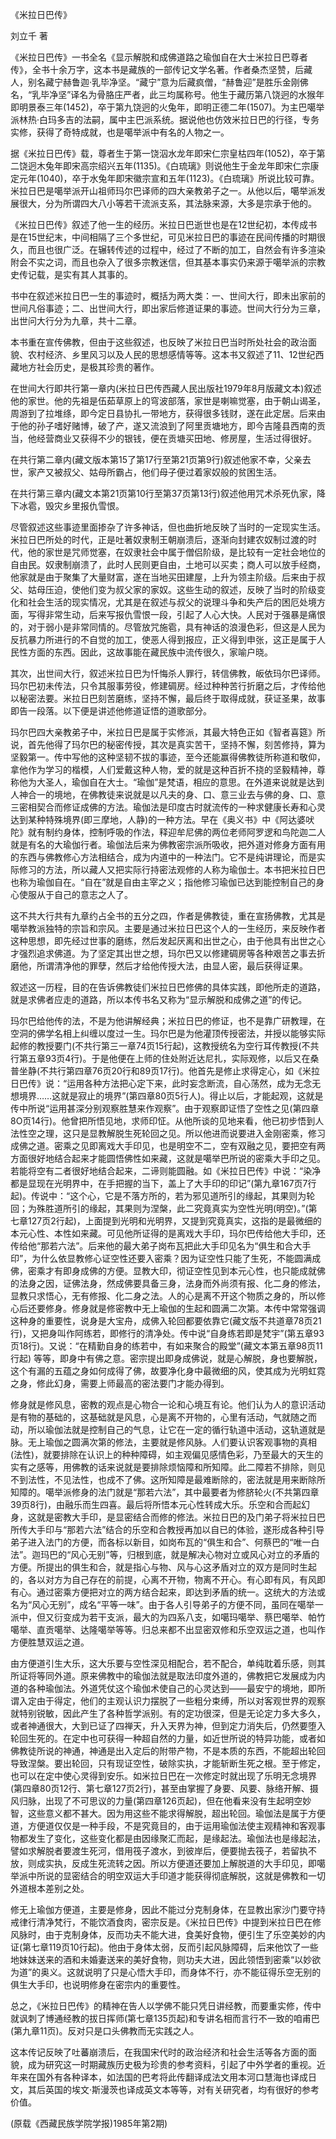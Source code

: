 《米拉日巴传》

刘立千 著


《米拉日巴传》一书全名《显示解脱和成佛道路之瑜伽自在大士米拉日巴尊者传》，全书十余万字，这本书是藏族的一部传记文学名著。作者桑杰坚赞，后藏人，别名藏宁赫鲁迦·乳毕净坚。“藏宁”意为后藏疯僧，“赫鲁迎”是胜乐金刚佛名，“乳毕净坚”译名为骨胳庄严者，此三均属称号。他生于藏历第八饶迥的水猴年即明景泰三年(1452)，卒于第九饶迥的火兔年，即明正德二年(1507)。为主巴噶举派林热·白玛多吉的法嗣，属中主巴派系统。据说他也仿效米拉日巴的行径，专务实修，获得了奇特成就，也是噶举派中有名的人物之一。

据《米拉日巴传》载，尊者生于第一饶泅水龙年即宋仁宗皇枯四年(1052)，卒于第二饶迥木兔年即宋高宗绍兴五年(1135)。《白琉璃》则说他生于金龙年即宋仁宗康定元年(1040)，卒于水兔年即宋徽宗宣和五年(1123)。《白琉璃》所说比较可靠。米拉日巴是噶举派开山祖师玛尔巴译师的四大亲教弟子之一。从他以后，噶举派发展很大，分为所谓四大八小等若干流派支系，其法脉来源，大多是宗承于他的。

《米拉日巴传》叙述了他一生的经历。米拉日巴逝世也是在12世纪初，本传成书是在15世纪末，中间相隔了三个多世纪，可见米拉日巴的事迹在民间传播的时期很久，而且也很广泛。在辗转传述的过程中，经过了不断的加工，自然会有许多渲染附会不实之词，而且也杂入了很多宗教迷信，但其基本事实仍来源于噶举派的宗教史传记载，是实有其人其事的。

书中在叙述米拉日巴一生的事迹时，概括为两大类：一、世间大行，即未出家前的世间凡俗事迹；二、出世间大行，即出家后修道证果的事迹。世间大行分为三章，出世问大行分为九章，共十二章。

本书重在宣传佛教，但由于这些叙述，也反映了米拉日巴当时所处社会的政治面貌、农村经济、乡里风习以及人民的思想感情等等。这本书又叙述了11、12世纪西藏地方社会历史，是极其珍贵的著作。

在世间大行即共行第一章内(米拉日巴传西藏人民出版社1979年8月版藏文本)叙述他的家世。他的先祖是伍茹草原上的穹波部落，家世是喇嘛觉塞，由于朝山谒圣，周游到了拉堆绦，即今定日县协扎一带地方，获得很多钱财，遂在此定居。后来由于他的孙子嗜好赌博，破了产，遂又流浪到了阿里贡塘地方，即今吉隆县西南的贡当，他经营商业又获得不少的银钱，便在贡塘买田地、修房屋，生活过得很好。

在共行第二章内(藏文版本第15了第17行至第21页第9行)叙述他家不幸，父亲去世，家产又被叔父、姑母所霸占，他们母子便过着家奴般的贫困生活。

在共行第三章内(藏文本第21页第10行至第37页第13行)叙述他用咒术杀死仇家，降下冰雹，毁灾乡里报仇雪恨。

尽管叙述这些事迹里面掺杂了许多神话，但也曲折地反映了当时的一定现实生活。米拉日巴所处的时代，正是吐著奴隶制王朝崩溃后，逐渐向封建农奴制过渡的时代，他的家世是咒师觉塞，在奴隶社会中属于僧侣阶级，是比较有一定社会地位的自由民。奴隶制崩溃了，此时人民则更自由，土地可以买卖；商人可以放手经商，他家就是由于聚集了大量财富，遂在当地买田建屋，上升为领主阶级。后来由于叔父、姑母压迫，使他们变为叔父家的家奴。这些生动的叙述，反映了当时的阶级变化和社会生活的现实情况，尤其是在叙述与叔父的说理斗争和失产后的困厄处境方面，写得非常生动，后来写报仇雪恨一段，引起了人心大快。人民对于强暴是痛恨的，对于弱小是非常同情的。尽管放咒施雹，具有神话的浪漫色彩，但这是人民为反抗暴力所进行的不自觉的加工，使恶人得到报应，正义得到申张，这正是属于人民性方面的东西。因此，这故事能在藏民族中流传很久，家喻户晓。

其次，出世间大行，叙述米拉日巴为忏悔杀人罪行，转信佛教，皈依玛尔巴译师。玛尔巴初未传法，只令其服事劳役，修建碉房。经过种种苦行折磨之后，才传给他以秘密法要。米拉日巴刻苦磨练，坚持不懈，最后终于取得成就，获证圣果，故事即告一段落。以下便是讲述他修道证悟的道歌部分。

玛尔巴四大亲教弟子中，米拉日巴是属于实修派，其最大特色正如《智者喜筵》所说，首先他得了玛尔巴的秘密传授，其次是真实苦干，坚持不懈，刻苦修持，算为坚毅第一。传中写他的这种坚韧不拔的事迹，至今还能赢得佛教徒所称道和敬仰，拿他作为学习的楷模，人们爱戴这种人物，爱的就是这种百折不挠的坚毅精神，尊称他为大圣人，瑜伽自在大士。“瑜伽”是梵语，相应的意思。在外道来说就是达到人神合一的境地，在佛教徒来说就是以凡夫的身、口、意三业去与佛的身、口、意三密相契合而修证成佛的方法。瑜伽法是印度古时就流传的一种求健康长寿和心灵达到某种特殊境界(即三摩地，人静)的一种方法。早在《奥义书》中《阿达婆吠陀》就有制约身体，控制呼吸的作法，释迎牟尼佛的两位老师阿罗逻和鸟陀迦二人就是有名的大瑜伽行者。瑜伽法后来为佛教密宗派所吸收，把外道对修身方面有用的东西与佛教修心方法相结合，成为内道中的一种法门。它不是纯讲理论，而是实际修习的方法，所以藏人又把实际行持密法观修的人称为瑜伽士。本书把米拉日巴也称为瑜伽自在。“自在”就是自由主宰之义；指他修习瑜伽已达到能控制自己的身心使服从于自己的意志之人了。

这不共大行共有九章约占全书的五分之四，作者是佛教徒，重在宣扬佛教，尤其是噶举教派独特的宗旨和宗风。主要是通过米拉日巴这个人的一生经历，来反映作者这种思想，即先经过世事的磨练，然后发起厌离和出世之心，由于他具有出世之心才强烈追求佛道。为了坚定其出世之想，玛尔巴又以修建碉房等各种艰苦之事去折磨他，所谓清净他的罪孽，然后才给他传授大法，由显人密，最后获得证果。

叙述这一历程，目的在告诉佛教徒们米拉日巴修佛的具体实践，即他所走的道路，就是求佛者应走的道路，所以本传书名又称为“显示解脱和成佛之道”的传记。

玛尔巴给他传的法，不是为他讲解经典；米拉日巴的修证，也不是靠广研教理，在空洞的佛学名相上纠缠以度过一生。玛尔巴是为他灌顶传授密法，并授以能够实际起修的教授要门(不共行第三一章74页15行起)，这教授统名为空行耳传教授(不共行第五章93页4行)。于是他便在上师的住处附近达尼扎，实际观修，以后又在桑普坐静(不共行第四章76页20行和89页17行)。他首先是修止求得定心，如《米拉日巴传》说：“运用各种方法把心定下来，此时妄念断流，自心荡然，成为无念无想境界……这就是寂止的境界”(第四章80页5行人)。得止以后，才能起观，这就是传中所说“运用甚深分别观察胜慧来作观察”。由于观察即证悟了空性之见(第四章8O页14行)。他曾把所悟见地，求师印怔。从他所谈的见地来看，他已初步悟到人法性空之理，这只是显教解脱生死轮回之见。所以他进而说要进入金刚密乘，修习成佛之道。密乘之见即离戏大手印见，也是明空不二，空有双融之见，要把空有两方面很好地结合起来才能圆悟佛性如来藏，这就是噶举巴所说的密乘大手印之见。若能将空有二者很好地结合起来，二谛则能圆融。如《米拉日巴传》中说：“染净都是显现在光明界中，在手把握的当下，盖上了大手印的印记”(第九章167页7行起)。传说中：“这个心，它是不落方所的，若为邪见道所引的缘起，其果则为轮回；为殊胜道所引的缘起，其果则为涅槃，此二究竟真实为空性光明(明空)。”(第七章127页2行起)，上面提到光明和光明界，又提到究竟真实，这指的是最微细的本元心性、本性如来藏。可见他所证得的是离戏大手印，玛尔巴传给他大手印，还传给他“那若六法”。后来他的最大弟子岗布瓦把此大手印见名为“俱生和合大手印”，为什么依显教修心证空性还要入密乘？因为证空性只能了生死，不能圆满成佛，密乘才有即身成佛的方便。显教大印，彻证空性见到本元心性，也只能成就佛的法身之因，证佛法身，然成佛要具备三身，法身而外尚须有报、化二身的修法，显教只求悟心，无有修报、化二身之法。人的心是离不开这个物质之身的，所以修心后还要修身。修身就是修密教中无上瑜伽的生起和圆满二次第。本传中常常强调这种身的重要性，说身是大宝舟，成佛入轮回都要依靠它(藏文版不共道章78页21行)，又把身叫作阿练若，即修行的清净处。传中说“自身练若即是梵宇”(第五章93页18行)。又说：“在精勤自身的练若中，有如来聚合的殿堂”(藏文本第五章98页11行起) 等等，即身中有佛之意。密宗提出即身成佛说，就是心解脱，身也要解脱，这个有漏的五蕴之身如何成得了佛，故要净化身中最微细的风，使其成为光明虹霓之身，修此幻身，需要上师最高的密法要门才能办得到。

修身就是修风息，密教的观点是心物合一论和心境互有论。他们认为人的意识活动是有物的基础的，这基础就是风息，心是离不开物的，心里有活动，气就随之而动，所以瑜伽法就是控制自己的气息，让它在一定的循行轨道中活动，这轨道就是脉。无上瑜伽之圆满次第的修法，主要就是修风脉。人们要认识客观事物的真相(法性)，就要排除在认识上的种种障碍，如主观偏见感情色彩，乃至最大的天生的实有之感等，用佛教的话来说就是要排除烦恼障和所知障。此二障若不排除，则见不到法性，不见法性，也成不了佛。这所知障是最难断除的，密法就是用来断除所知障的。噶举派修身的法门就是“那若六法”，其中最要者为修脐轮火(不共第四章39页8行)，由融乐而生四喜。最后将所悟本元心性转成大乐。乐空和合而起幻身，这就是密教大手印，是显密结合而修的修法。米拉日巴的及门弟子将米拉日巴所传大手印与“那若六法”结合的乐空和合教授再加以自已的体验，遂形成各种引导弟子进入法门的方便，而各标以新目，如岗布瓦的“俱生和合”、何蔡巴的“唯一白法”。迦玛巴的“风心无别”等，归根到底，就是解决心物对立或风心对立的矛盾的方便。所提出的俱生和合，就是指心与物、风与心这矛盾对立的双方是同时生起的，各以对方为自己存在的前提，心离不开物，物离不开心。有心即有风，有风即有心。通过密乘方便把对立的两方结合起来，即达到矛盾的统一。这统大的方法或名为“风心无别”，成名“平等一味”。由于各人引导弟子的方便不同，虽同在噶举一派中，但又衍变成为若干支派，最大的为四系八支，如噶玛噶举、蔡巴噶举、帕竹噶举、直贡噶举、达隆噶举等等。归总来都不出显密双修和乐空双运之道，也叫作方便胜慧双运之道。

由方便道引生大乐，这大乐要与空性深见相配合，若不配合，单纯耽着乐感，则其所证将等同外道。原来佛教中的瑜伽法就是取法印度外道的，佛教把它发展成为内道的各种瑜伽法。外道凭仗这个瑜伽术使自己的心灵达到——最安宁的境地，即所谓入定由于得定，他们的主观认识力摆脱了一些粗分束缚，所以对客观世界的观察就特别锐敏，因此产生了各种哲学派别。有的定功很深，但是无论定力多大多久，或者神通很大，大到已证了四禅天，升入天界为神，但到定力消失后，仍然要堕入轮回生死的。在定中也可获得一种超自然的力量，如近世所说的特异功能，或者如佛教徒所说的神通，神通是出入定后的附带产物，不是本质的东西，不能超出轮回导致涅槃。要出轮回，只有现证空性，破除实执，才能斩断生死之根。至于修定，也可以在定中使心灵得到安乐。如米拉日巴在一次修定时就出现了乐明无念境界(第四章80页12行、第七章127页2行)，甚至由掌握了身要、风要、脉络开解、摄风归脉，出现了不可思议的力量(第四章126页起)，但在他看来没有生起明空妙智，这些意义都不甚大。因为用这些不能求得解脱，超出轮回。瑜伽法是属于方便道，方便道仅仅是一种手段，不是究竟目的，由于运用瑜伽法使主观精神和客观事物都发生了变化，这些变化都是由因缘聚汇而起，是缘起法。瑜伽法也是缘起法，譬如求解脱者要渡生死河，借用筏子渡水，到彼岸后，便要抛去筏子，若留执不放，则成实执，反成生死流转之因。所以方便道还要加上解脱道的大手印见，即噶举派中所说的显密结合的明空双运大手印道才能获得彻底解脱，这就是佛教和一切外道根本差别之处。

修无上瑜伽方便道，主要是修身，因此不能过分克制身体，在显教出家沙门要守持戒律行清净梵行，不能饮酒食肉，密宗反是。《米拉日巴传》中提到米拉日巴在修风脉时，由于克制身体，反而功夫不能大进，食美好食物，便引生了乐空美妙的内证(第七章119页10行起)。他由于身体太弱，反而引起风脉障碍，后来他饮了一些地妹妹送来的酒和未婚妻送来的美好食物，则功夫大进，因此领悟到密乘“以妙欲为道”的奥义。这就说明了只是心悟大手印，而身体不行，亦不能征得乐空无别的俱生大手印，也说明修身在密宗内的重要性。

总之，《米拉日巴传》的精神在告人以学佛不能只凭日讲经教，而要重实修，传中就讽刺了博通经教的拔日挥师(第七章135页起)和专讲名相而言行不一致的咱甫巴(第九章11页)。反对只是口头佛教而无实践之人。

这本传记反映了吐蕃崩溃后，在我国宋代时的政治经济和社会生活等各方面的面貌，成为研究这一时期藏族历史极为珍贵的参考资料，引起了中外学者的重视。近年来在国外有各种译本，如法国的巴考将此传翻译成法文用本河口慧海也译成日文，其后英国的埃文·斯漫茨也译成英文本等等，对有关研究者，均有很好的参考价值。

(原载《西藏民族学院学报)1985年第2期)